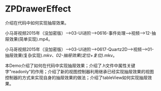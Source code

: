 # ZPDrawerEffect
介绍在代码中如何实现抽屉效果。

小马哥视频2015年（没加密版）——>03-UI进阶——>0616-事件处理——>视频——>12-抽屉效果(简单实现).mp4。

小马哥视频2015年（没加密版）——>03-UI进阶——>0617-Quartz2D——>视频——>01-抽屉效果(复杂实现)_.mkv、02-抽屉效果(定位+复位)_.mkv。

本Demo介绍了如何在代码中实现抽屉效果；介绍了.h文件中属性关键字"readonly"的作用；介绍了新的视图控制器利用继承已经实现抽屉效果的视图控制器的方式来实现自身的抽屉效果的做法；介绍了tableView如何实现抽屉效果。
